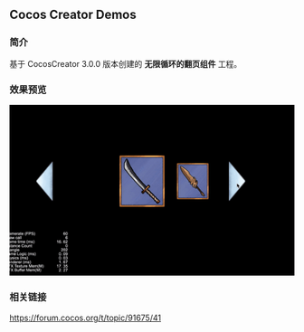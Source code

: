 ## Cocos Creator Demos

### 简介
基于 CocosCreator 3.0.0 版本创建的 **无限循环的翻页组件** 工程。

### 效果预览
![image](../../gif/202201/2022012054.gif)

### 相关链接
https://forum.cocos.org/t/topic/91675/41
